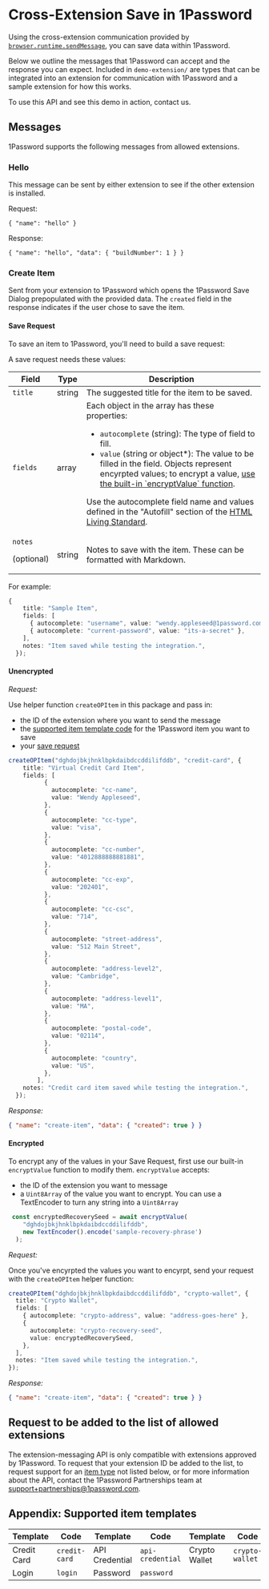 # Cross-Extension Save in 1Password

Using the cross-extension communication provided by [`browser.runtime.sendMessage`](https://developer.mozilla.org/en-US/docs/Mozilla/Add-ons/WebExtensions/API/runtime/sendMessage), you can save data within 1Password.

Below we outline the messages that 1Password can accept and the response you can expect. Included in `demo-extension/` are types that can be integrated into an extension for communication with 1Password and a sample extension for how this works.

To use this API and see this demo in action, contact us.

## Messages

1Password supports the following messages from allowed extensions.

### Hello

This message can be sent by either extension to see if the other extension is installed.

Request:

```
{ "name": "hello" }
```

Response:

```
{ "name": "hello", "data": { "buildNumber": 1 } }
```

### Create Item

Sent from your extension to 1Password which opens the 1Password Save Dialog prepopulated with the provided data. The `created` field in the response indicates if the user chose to save the item.


#### Save Request

To save an item to 1Password, you'll need to build a save request:

A save request needs these values:

<table>
	<thead>
	<tr>
		<th>Field</th> <th>Type</th> <th>Description</th>
	</tr>
	</thead>
	<tbody>
	<tr>
		<td><code>title</code></td> <td>string</td>	<td>The suggested title for the item to be saved.</td>
	</tr>
	<tr>
		<td><code>fields</code></td> <td>array</td> <td>Each object in the array has these properties:
		<ul>
			<li><code>autocomplete</code> (string): The type of field to fill.</li>
			<li><code>value</code> (string or object*): The value to be filled in the field. Objects represent encyrpted values; to encrypt a value, <a href="#encrypted">use the built-in `encryptValue` function</a>.</li>
		</ul>
		<p class="note">Use the autocomplete field name and values defined in the "Autofill" section of the <a href="https://html.spec.whatwg.org/multipage/form-control-infrastructure.html#autofill">HTML Living Standard</a>.</p>
		</td>
	</tr>
	<tr>
		<td><code>notes</code> <p class="note">(optional)</p></td> <td>string</td> <td>Notes to save with the item. These can be formatted with Markdown.</td>
	</tr>
	</tbody>
</table>

For example: 

```ts
{
    title: "Sample Item",
    fields: [
      { autocomplete: "username", value: "wendy.appleseed@1password.com" },
      { autocomplete: "current-password", value: "its-a-secret" },
    ],
    notes: "Item saved while testing the integration.",
  });
```

#### Unencrypted

*Request:*

Use helper function `createOPItem` in this package and pass in:
 - the ID of the extension where you want to send the message
 - the <a href="#appendix-supported-item-templates">supported item template code</a> for the 1Password item you want to save
 - your  <a href="#save-request"> save request</a>

```ts
createOPItem("dghdojbkjhnklbpkdaibdccddilifddb", "credit-card", {
    title: "Virtual Credit Card Item",
    fields: [
          {
            autocomplete: "cc-name",
            value: "Wendy Appleseed",
          },
          {
            autocomplete: "cc-type",
            value: "visa",
          },
          {
            autocomplete: "cc-number",
            value: "4012888888881881",
          },
          {
            autocomplete: "cc-exp",
            value: "202401",
          },
          {
            autocomplete: "cc-csc",
            value: "714",
          },
          {
            autocomplete: "street-address",
            value: "512 Main Street",
          },
          {
            autocomplete: "address-level2",
            value: "Cambridge",
          },
          {
            autocomplete: "address-level1",
            value: "MA",
          },
          {
            autocomplete: "postal-code",
            value: "02114",
          },
          {
            autocomplete: "country",
            value: "US",
          },
        ],
    notes: "Credit card item saved while testing the integration.",
  });
```

*Response:*

```json
{ "name": "create-item", "data": { "created": true } }
```

#### Encrypted

To encrypt any of the values in your Save Request, first use our built-in `encryptValue` function to modify them. `encryptValue` accepts:
- the ID of the extension you want to message
- a `Uint8Array` of the value you want to encrypt. You can use a TextEncoder to turn any string into a `Uint8Array`

```ts
 const encryptedRecoverySeed = await encryptValue(
    "dghdojbkjhnklbpkdaibdccddilifddb",
    new TextEncoder().encode('sample-recovery-phrase')
  );

```

*Request:*

Once you've encyrpted the values you want to encyrpt, send your request with the `createOPItem` helper function:

  ```ts
  createOPItem("dghdojbkjhnklbpkdaibdccddilifddb", "crypto-wallet", {
    title: "Crypto Wallet",
    fields: [
      { autocomplete: "crypto-address", value: "address-goes-here" },
      {
        autocomplete: "crypto-recovery-seed",
        value: encryptedRecoverySeed,
      },
    ],
    notes: "Item saved while testing the integration.",
  });
```

*Response:*

```json
{ "name": "create-item", "data": { "created": true } }
```

## Request to be added to the list of allowed extensions

The extension-messaging API is only compatible with extensions approved by 1Password. To request that your extension ID be added to the list, to request support for an <a href="#appendix-supported-item-templates">item type</a> not listed below, or for more information about the API, contact the 1Password Partnerships team at [support+partnerships@1password.com](mailto:support+partnerships@1password.com).

## Appendix: Supported item templates

| Template | Code | Template   | Code | Template             | Code    |
| -------- | ---- | ---------- | ---- | -------------------- | ------- |
| Credit Card | `credit-card` | API Credential | `api-credential` | Crypto Wallet | `crypto-wallet` | 
| Login  | `login` | Password | `password` | 

